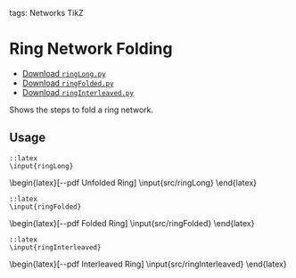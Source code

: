 tags: Networks
      TikZ

Ring Network Folding
====================

* [Download `ringLong.py`](file://src/ringLong.py)
* [Download `ringFolded.py`](file://src/ringFolded.py)
* [Download `ringInterleaved.py`](file://src/ringInterleaved.py)

Shows the steps to fold a ring network.

Usage
-----

	::latex
	\input{ringLong}

\begin{latex}[--pdf Unfolded Ring]
	\input{src/ringLong}
\end{latex}

	::latex
	\input{ringFolded}

\begin{latex}[--pdf Folded Ring]
	\input{src/ringFolded}
\end{latex}

	::latex
	\input{ringInterleaved}

\begin{latex}[--pdf Interleaved Ring]
	\input{src/ringInterleaved}
\end{latex}

